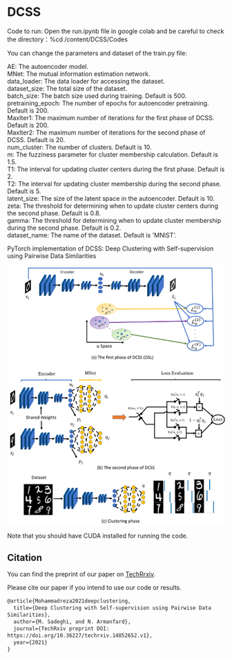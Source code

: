 # DCSS
Code to run:
Open the run.ipynb file in google colab and be careful to check the directory：%cd /content/DCSS/Codes

You can change the parameters and dataset of the train.py file:

AE: The autoencoder model.  
MNet: The mutual information estimation network.  
data_loader: The data loader for accessing the dataset.  
dataset_size: The total size of the dataset.  
batch_size: The batch size used during training. Default is 500.  
pretraining_epoch: The number of epochs for autoencoder pretraining. Default is 200.  
MaxIter1: The maximum number of iterations for the first phase of DCSS. Default is 200.  
MaxIter2: The maximum number of iterations for the second phase of DCSS. Default is 20.  
num_cluster: The number of clusters. Default is 10.  
m: The fuzziness parameter for cluster membership calculation. Default is 1.5.  
T1: The interval for updating cluster centers during the first phase. Default is 2.  
T2: The interval for updating cluster membership during the second phase. Default is 5.  
latent_size: The size of the latent space in the autoencoder. Default is 10.  
zeta: The threshold for determining when to update cluster centers during the second phase. Default is 0.8.  
gamma: The threshold for determining when to update cluster membership during the second phase. Default is 0.2.  
dataset_name: The name of the dataset. Default is 'MNIST'.  


PyTorch implementation of DCSS: Deep Clustering with Self-supervision using Pairwise Data Similarities

<center><img src="https://github.com/Armanfard-Lab/DCSS/blob/main/Figures/final_model-1.png" alt="Overview" width="800" align="center"></center>

Note that you should have CUDA installed for running the code.

## Citation

You can find the preprint of our paper on [TechRrxiv](https://www.techrxiv.org/articles/preprint/Deep_Clustering_with_Self-supervision_using_Pairwise_Data_Similarities/14852652/1).

Please cite our paper if you intend to use our code or results.
```
@article{Mohammadreza2021deepclustering,
  title={Deep Clustering with Self-supervision using Pairwise Data Similarities},
  author={M. Sadeghi, and N. Armanfard},
  journal={TechRxiv preprint DOI: https://doi.org/10.36227/techrxiv.14852652.v1},
  year={2021}
}
```
